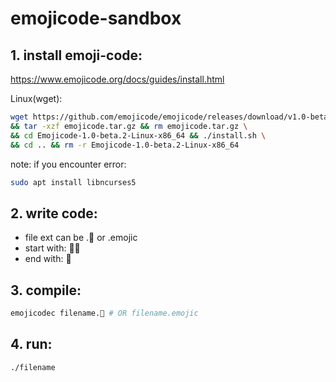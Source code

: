 # emojicode-sandbox  
                     
## 1. install emoji-code:

https://www.emojicode.org/docs/guides/install.html

Linux(wget):
```sh
wget https://github.com/emojicode/emojicode/releases/download/v1.0-beta.2/Emojicode-1.0-beta.2-Linux-x86_64.tar.gz -O emojicode.tar.gz \
&& tar -xzf emojicode.tar.gz && rm emojicode.tar.gz \
&& cd Emojicode-1.0-beta.2-Linux-x86_64 && ./install.sh \
&& cd .. && rm -r Emojicode-1.0-beta.2-Linux-x86_64
```
note: if you encounter error:
```sh
sudo apt install libncurses5
```

## 2. write code:

- file ext can be .🍇 or .emojic
- start with: 🏁🍇
- end with: 🍉

## 3. compile:

```sh
emojicodec filename.🍇 # OR filename.emojic
```
## 4. run:
```sh
./filename
```
